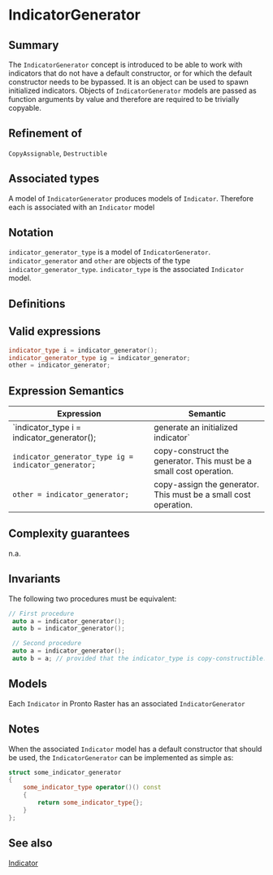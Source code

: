 # IndicatorGenerator

## Summary
The `IndicatorGenerator` concept is introduced to be able to work with indicators that do not have a default constructor, or for which the default constructor needs to be bypassed. It is an object can be used to spawn initialized indicators. Objects of `IndicatorGenerator` models are passed as function arguments by value and therefore are required to be trivially copyable.

## Refinement of
`CopyAssignable`, `Destructible` 

## Associated types
A model of `IndicatorGenerator` produces models of `Indicator`. Therefore each is associated with an `Indicator` model

## Notation
`indicator_generator_type` is a model of `IndicatorGenerator`.
`indicator_generator` and `other` are objects of the type `indicator_generator_type`.
`indicator_type` is the associated `Indicator` model.

## Definitions


## Valid expressions
```cpp
indicator_type i = indicator_generator();
indicator_generator_type ig = indicator_generator;
other = indicator_generator;
```
## Expression Semantics

|Expression|Semantic|
|----------|--------|
|`indicator_type i = indicator_generator();|generate an initialized indicator`|
|`indicator_generator_type ig = indicator_generator;`| copy-construct the generator. This must be a small cost operation.|
|`other = indicator_generator;`| copy-assign the generator. This must be a small cost operation.|

## Complexity guarantees
n.a.

## Invariants
The following two procedures must be equivalent:

```cpp
// First procedure
 auto a = indicator_generator();
 auto b = indicator_generator();
```

```cpp
 // Second procedure
 auto a = indicator_generator();
 auto b = a; // provided that the indicator_type is copy-constructible.
 ```
## Models
Each `Indicator` in Pronto Raster has an associated `IndicatorGenerator`

## Notes
When the associated `Indicator` model has a default constructor that should be used, the `IndicatorGenerator` can be implemented as simple as:

```cpp
struct some_indicator_generator
{
	some_indicator_type operator()() const
	{
		return some_indicator_type{};
	}
};
```

## See also
[Indicator](./Indicator.md)

